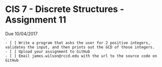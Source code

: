 ﻿# CIS 7 - Discrete Structures - Assignment 11
Due 10/04/2017

    - [ ] Write a program that asks the user for 2 positive integers, validates the input, and then prints out the GCD of those integers.
    - [ ] Upload your assignment to GitHub
    - [ ] Email james.wilson@rccd.edu with the url to the source code on GitHub	
	
	
	